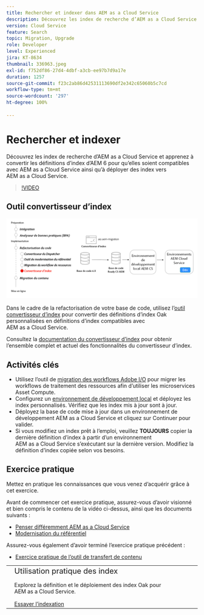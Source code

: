 ```yaml
---
title: Rechercher et indexer dans AEM as a Cloud Service
description: Découvrez les index de recherche d’AEM as a Cloud Service et apprenez à convertir les définitions d’index d’AEM 6 ainsi qu’à déployer des index.
version: Cloud Service
feature: Search
topic: Migration, Upgrade
role: Developer
level: Experienced
jira: KT-8634
thumbnail: 336963.jpeg
exl-id: f752df86-27d4-4dbf-a3cb-ee97b7d9a17e
duration: 1257
source-git-commit: f23c2ab86d42531113690df2e342c65060b5c7cd
workflow-type: tm+mt
source-wordcount: '297'
ht-degree: 100%

---
```


# Rechercher et indexer

Découvrez les index de recherche d’AEM as a Cloud Service et apprenez à convertir les définitions d’index d’AEM 6 pour qu’elles soient compatibles avec AEM as a Cloud Service ainsi qu’à déployer des index vers AEM as a Cloud Service.

>[!VIDEO](https://video.tv.adobe.com/v/336963?quality=12&learn=on)

## Outil convertisseur d’index

![Outil convertisseur d’index.](./assets/index-converter.png)

Dans le cadre de la refactorisation de votre base de code, utilisez l’[outil convertisseur d’index](https://github.com/adobe/aio-cli-plugin-aem-cloud-service-migration#command-aio-aem-migrationindex-converter) pour convertir des définitions d’index Oak personnalisées en définitions d’index compatibles avec AEM as a Cloud Service.

Consultez la [documentation du convertisseur d’index](https://experienceleague.adobe.com/docs/experience-manager-cloud-service/content/migration-journey/refactoring-tools/index-converter.html?lang=fr) pour obtenir l’ensemble complet et actuel des fonctionnalités du convertisseur d’index.

## Activités clés

+ Utilisez l’outil de [migration des workflows Adobe I/O](https://github.com/adobe/aio-cli-plugin-aem-cloud-service-migration#command-aio-aem-migrationindex-converter) pour migrer les workflows de traitement des ressources afin d’utiliser les microservices Asset Compute.
+ Configurez un [environnement de développement local](https://experienceleague.adobe.com/docs/experience-manager-learn/cloud-service/local-development-environment-set-up/overview.html?lang=fr) et déployez les index personnalisés. Vérifiez que les index mis à jour sont à jour.
+ Déployez la base de code mise à jour dans un environnement de développement AEM as a Cloud Service et cliquez sur Continuer pour valider.
+ Si vous modifiez un index prêt à l’emploi, veuillez **TOUJOURS** copier la dernière définition d’index à partir d’un environnement AEM as a Cloud Service s’exécutant sur la dernière version. Modifiez la définition d’index copiée selon vos besoins.

## Exercice pratique

Mettez en pratique les connaissances que vous venez d’acquérir grâce à cet exercice.

Avant de commencer cet exercice pratique, assurez-vous d’avoir visionné et bien compris le contenu de la vidéo ci-dessus, ainsi que les documents suivants :

+ [Penser différemment AEM as a Cloud Service](./introduction.md)
+ [Modernisation du référentiel](./repository-modernization.md)

Assurez-vous également d’avoir terminé l’exercice pratique précédent :

+ [Exercice pratique de l’outil de transfert de contenu](./content-migration/content-transfer-tool.md#hands-on-exercise)

<table style="border-width:0">
    <tr>
        <td style="width:150px">
            <a  rel="noreferrer"
                target="_blank"
                href="https://github.com/adobe/aem-cloud-engineering-video-series-exercises/tree/session7-indexes#cloud-acceleration-bootcamp---session-7-search-and-indexing"><img alt="Exercice pratique : référentiel GitHub" src="./assets/github.png"/>
            </a>        
        </td>
        <td style="width:100%;margin-bottom:1rem;">
            <div style="font-size:1.25rem;font-weight:400;">Utilisation pratique des index</div>
            <p style="margin:1rem 0">
                Explorez la définition et le déploiement des index Oak pour AEM as a Cloud Service.
            </p>
            <a  rel="noreferrer"
                target="_blank"
                href="https://github.com/adobe/aem-cloud-engineering-video-series-exercises/tree/session7-indexes#cloud-acceleration-bootcamp---session-7-search-and-indexing" class="spectrum-Button spectrum-Button--primary spectrum-Button--sizeM">
<span class="spectrum-Button-label has-no-wrap has-text-weight-bold">Essayer l’indexation</span>
</a>
        </td>
    </tr>
</table>
